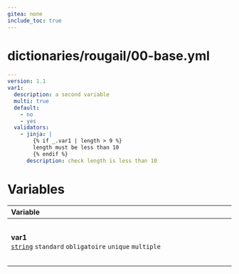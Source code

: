 ```yaml
---
gitea: none
include_toc: true
---
```

# dictionaries/rougail/00-base.yml

```yaml
---
version: 1.1
var1:
  description: a second variable
  multi: true
  default:
    - no
    - yes
  validators:
    - jinja: |
        {% if _.var1 | length > 9 %}
        length must be less than 10
        {% endif %}
      description: check length is less than 10
```
# Variables

| Variable&nbsp;&nbsp;&nbsp;&nbsp;&nbsp;&nbsp;&nbsp;&nbsp;&nbsp;&nbsp;&nbsp;&nbsp;&nbsp;&nbsp;&nbsp;&nbsp;&nbsp;&nbsp;&nbsp;&nbsp;&nbsp;&nbsp;&nbsp;&nbsp;&nbsp;&nbsp;&nbsp;&nbsp;&nbsp;&nbsp;&nbsp;&nbsp;&nbsp;&nbsp;&nbsp;&nbsp;&nbsp;&nbsp;&nbsp;&nbsp;&nbsp;&nbsp;&nbsp;&nbsp;&nbsp;&nbsp;&nbsp;&nbsp;&nbsp;&nbsp;&nbsp;&nbsp;&nbsp;&nbsp;&nbsp;&nbsp;&nbsp;&nbsp;&nbsp;&nbsp;&nbsp;&nbsp;&nbsp;&nbsp;&nbsp;&nbsp;&nbsp;&nbsp;&nbsp;&nbsp;&nbsp;&nbsp;&nbsp;&nbsp;&nbsp;&nbsp;&nbsp;&nbsp;&nbsp;&nbsp;&nbsp;&nbsp;&nbsp;&nbsp;&nbsp;&nbsp;&nbsp;&nbsp;&nbsp;&nbsp;&nbsp;&nbsp;&nbsp;&nbsp;&nbsp;&nbsp;&nbsp;&nbsp;&nbsp;&nbsp;&nbsp;&nbsp;&nbsp;&nbsp;&nbsp;&nbsp;&nbsp;&nbsp;&nbsp;&nbsp;&nbsp;&nbsp;&nbsp;&nbsp;&nbsp;&nbsp;&nbsp;&nbsp;&nbsp;&nbsp;   | Description&nbsp;&nbsp;&nbsp;&nbsp;&nbsp;&nbsp;&nbsp;&nbsp;&nbsp;&nbsp;&nbsp;&nbsp;&nbsp;&nbsp;&nbsp;&nbsp;&nbsp;&nbsp;&nbsp;&nbsp;&nbsp;&nbsp;&nbsp;&nbsp;&nbsp;&nbsp;&nbsp;&nbsp;&nbsp;&nbsp;&nbsp;&nbsp;&nbsp;&nbsp;&nbsp;&nbsp;&nbsp;&nbsp;&nbsp;&nbsp;&nbsp;&nbsp;&nbsp;&nbsp;&nbsp;&nbsp;&nbsp;&nbsp;&nbsp;&nbsp;&nbsp;&nbsp;&nbsp;&nbsp;&nbsp;&nbsp;&nbsp;&nbsp;&nbsp;&nbsp;&nbsp;&nbsp;&nbsp;&nbsp;&nbsp;&nbsp;&nbsp;&nbsp;&nbsp;&nbsp;&nbsp;&nbsp;&nbsp;&nbsp;&nbsp;&nbsp;&nbsp;&nbsp;&nbsp;&nbsp;&nbsp;&nbsp;&nbsp;&nbsp;&nbsp;&nbsp;&nbsp;&nbsp;&nbsp;&nbsp;&nbsp;&nbsp;&nbsp;&nbsp;&nbsp;&nbsp;&nbsp;&nbsp;&nbsp;&nbsp;&nbsp;&nbsp;&nbsp;&nbsp;&nbsp;&nbsp;&nbsp;&nbsp;&nbsp;&nbsp;&nbsp;&nbsp;&nbsp;&nbsp;&nbsp;&nbsp;&nbsp;   |
|------------------------------------------------------------------------------------------------------------------------------------------------------------------------------------------------------------------------------------------------------------------------------------------------------------------------------------------------------------------------------------------------------------------------------------------------------------------------------------------------------------------------------------------------------------------------------------------------------------------------------------------------------------------------------------------------------------------------------------------------------------|---------------------------------------------------------------------------------------------------------------------------------------------------------------------------------------------------------------------------------------------------------------------------------------------------------------------------------------------------------------------------------------------------------------------------------------------------------------------------------------------------------------------------------------------------------------------------------------------------------------------------------------------------------------------------------------------------------------------------------------------|
| **var1**<br/>[`string`](https://rougail.readthedocs.io/en/latest/variable.html#variables-types) `standard` `obligatoire` `unique` `multiple`                                                                                                                                                                                                                                                                                                                                                                                                                                                                                                                                                                                                               | A second variable.<br/>**Validator**: check length is less than 10.<br/>**Défaut**: <br/>- no<br/>- yes                                                                                                                                                                                                                                                                                                                                                                                                                                                                                                                                                                                                                                     |



